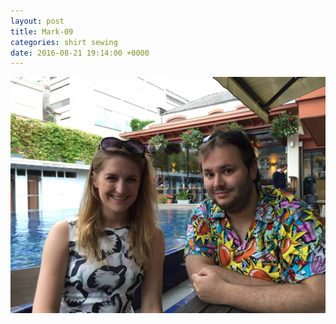 ```yaml
---
layout: post
title: Mark-09
categories: shirt sewing
date: 2016-08-21 19:14:00 +0000
---
```


![mark-09](/shirts/imgs/mark-09.jpg)


